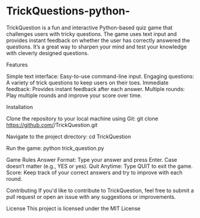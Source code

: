 # TrickQuestions-python-
TrickQuestion is a fun and interactive Python-based quiz game that challenges users with tricky questions. The game uses text input and provides instant feedback on whether the user has correctly answered the questions. It’s a great way to sharpen your mind and test your knowledge with cleverly designed questions.

Features

Simple text interface: Easy-to-use command-line input.
Engaging questions: A variety of trick questions to keep users on their toes.
Immediate feedback: Provides instant feedback after each answer.
Multiple rounds: Play multiple rounds and improve your score over time.

Installation

Clone the repository to your local machine using Git:
git clone https://github.com/<username>/TrickQuestion.git

Navigate to the project directory:
cd TrickQuestion

Run the game:
python trick_question.py

Game Rules
Answer Format: Type your answer and press Enter. Case doesn’t matter (e.g., YES or yes).
Quit Anytime: Type QUIT to exit the game.
Score: Keep track of your correct answers and try to improve with each round.

Contributing
If you'd like to contribute to TrickQuestion, feel free to submit a pull request or open an issue with any suggestions or improvements.

License
This project is licensed under the MIT License
